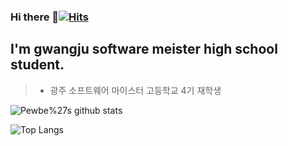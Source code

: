 ### Hi there 👋[![Hits](https://hits.seeyoufarm.com/api/count/incr/badge.svg?url=https%3A%2F%2Fgithub.com%2FPewbe&count_bg=%2379C83D&title_bg=%23555555&icon=&icon_color=%23E7E7E7&title=hits&edge_flat=false)](https://hits.seeyoufarm.com)
I'm gwangju software meister high school student.
-----------
>* 광주 소프트웨어 마이스터 고등학교 4기 재학생
   
![Pewbe%27s github stats](https://github-readme-stats.vercel.app/api?username=Pewbe&show_icons=true)

![Top Langs](https://github-readme-stats.vercel.app/api/top-langs/?username=Pewbe&layout=compact)
